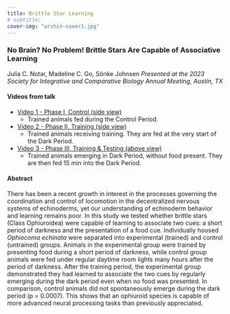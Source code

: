 ```yaml
---
title: Brittle Star Learning
# subtitle:
cover-img: "urchin-cover1.jpg"
---
```


### No Brain? No Problem! Brittle Stars Are Capable of Associative Learning
Julia C. Notar, Madeline C. Go, Sönke Johnsen
_Presented at the 2023 Society for Integrative and Comparative Biology Annual Meeting, Austin, TX_

#### Videos from talk

+ [Video 1 - Phase I, Control (side view)](https://drive.google.com/file/d/1BdepLeiv8twff2DqwZiK5MdKE0uO0hbf/view?usp=sharing)
  + Trained animals fed during the Control Period.
+ [Video 2 - Phase II, Training (side view)](https://drive.google.com/file/d/1hv-ghzmD1RkSM7M38uhp1fSrJARabFUc/view?usp=sharing)
  + Trained animals receiving training. They are fed at the very start of the Dark Period.
+ [Video 3 - Phase III, Training & Testing (above view)](https://drive.google.com/file/d/1TRzsjfaryJMMs0usAEqYzG_qRPDKqLyN/view?usp=sharing)
  + Trained animals emerging in Dark Period, without food present. They are then fed 15 min into the Dark Period.

#### Abstract

There has been a recent growth in interest in the processes governing the coordination and control of locomotion in the decentralized nervous systems of echinoderms, yet our understanding of echinoderm behavior and learning remains poor. In this study we tested whether brittle stars (Class Ophiuroidea) were capable of learning to associate two cues: a short period of darkness and the presentation of a food cue. Individually housed <i>Ophiocoma echinata</i> were separated into experimental (trained) and control (untrained) groups. Animals in the experimental group were trained by presenting food during a short period of darkness, while control group animals were fed under regular daytime room lights many hours after the period of darkness. After the training period, the experimental group demonstrated they had learned to associate the two cues by regularly emerging during the dark period even when no food was presented. In comparison, control animals did not spontaneously emerge during the dark period (p = 0.0007). This shows that an ophiuroid species is capable of more advanced neural processing tasks than previously appreciated.

